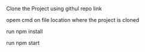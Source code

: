 Clone the Project using githul repo link

opem cmd on file location where the project is cloned

run npm install

run npm start